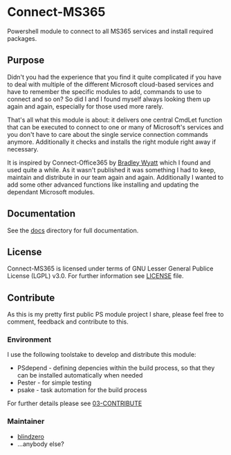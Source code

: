 # Connect-MS365
Powershell module to connect to all MS365 services and install required packages.

## Purpose

Didn't you had the experience that you find it quite complicated if you have to deal with multiple of the different Microsoft cloud-based services and have to remember the specific modules to add, commands to use to connect and so on?
So did I and I found myself always looking them up again and again, especially for those used more rarely.

That's all what this module is about: it delivers one central CmdLet function that can be executed to connect to one or many of Microsoft's services and you don't have to care about the single service connection commands anymore.
Additionally it checks and installs the right module right away if necessary.

It is inspired by Connect-Office365 by [Bradley Wyatt](https://github.com/bwya77) which I found and used quite a while. As it wasn't published it was something I had to keep, maintain and distribute in our team again and again. Additionally I wanted to add some other advanced functions like installing and updating the dependant Microsoft modules.

## Documentation

See the [docs](/docs) directory for full documentation.

## License

Connect-MS365 is licensed under terms of GNU Lesser General Publice License (LGPL) v3.0.
For further information see [LICENSE](/LICENSE) file.

## Contribute

As this is my pretty first public PS module project I share, please feel free to comment, feedback and contribute to this.

### Environment

I use the following toolstake to develop and distribute this module:

* PSdepend - defining depencies within the build process, so that they can be installed automatically when needed
* Pester - for simple testing
* psake - task automation for the build process

For further details please see [03-CONTRIBUTE](/docs/03-CONTRIBUTE.md)

### Maintainer
* [blindzero](https://github.com/blindzero)
* ...anybody else?

<!-- TOC URLs -->
[Purpuse]: #purpose
[Documentation]: #documentations
[License]: #license
[Contribute]: #contribute
